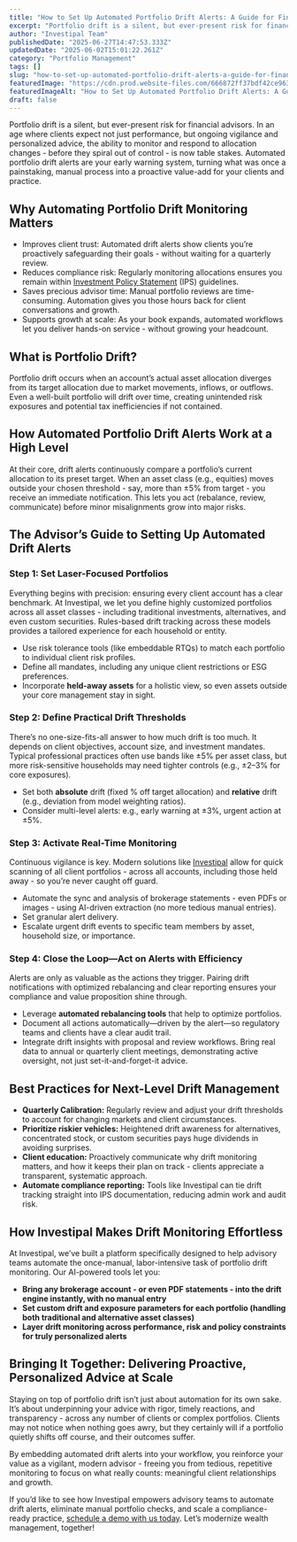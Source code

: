 ```yaml
---
title: "How to Set Up Automated Portfolio Drift Alerts: A Guide for Financial Advisors"
excerpt: "Portfolio drift is a silent, but ever-present risk for financial advisors. In an age where clients expect not just performance, but ongoing vigilance and personalized advice, the ability to monitor and respond to."
author: "Investipal Team"
publishedDate: "2025-06-27T14:47:53.333Z"
updatedDate: "2025-06-02T15:01:22.261Z"
category: "Portfolio Management"
tags: []
slug: "how-to-set-up-automated-portfolio-drift-alerts-a-guide-for-financial-advisors"
featuredImage: "https://cdn.prod.website-files.com/666872ff37bdf42ce9637d77/683dbcc14723b2b7d3b606eb_Automating%20Financial%20Advisory%20Practices%20How%20to%20Build%20a%20Lean%20Advisory%20Team%20(4).png"
featuredImageAlt: "How to Set Up Automated Portfolio Drift Alerts: A Guide for Financial Advisors"
draft: false
---
```

<p>Portfolio drift is a silent, but ever-present risk for financial advisors. In an age where clients expect not just performance, but ongoing vigilance and personalized advice, the ability to monitor and respond to allocation changes - before they spiral out of control - is now table stakes. Automated portfolio drift alerts are your early warning system, turning what was once a painstaking, manual process into a proactive value-add for your clients and practice.</p>

<h2>Why Automating Portfolio Drift Monitoring Matters</h2>

  <ul><li>Improves client trust: Automated drift alerts show clients you’re proactively safeguarding their goals - without waiting for a quarterly review.</li><li>Reduces compliance risk: Regularly monitoring allocations ensures you remain within <a href="/features/investment-policy-statements">Investment Policy Statement</a> (IPS)  guidelines.</li><li>Saves precious advisor time: Manual portfolio reviews are time-consuming. Automation gives you those hours back for client conversations and growth.</li><li>Supports growth at scale: As your book expands, automated workflows let you deliver hands-on service - without growing your headcount.</li></ul>
  
  
  


<h2>What is Portfolio Drift?</h2>
<p>Portfolio drift occurs when an account’s actual asset allocation diverges from its target allocation due to market movements, inflows, or outflows. Even a well-built portfolio will drift over time, creating unintended risk exposures and potential tax inefficiencies if not contained.</p>

<h2>How Automated Portfolio Drift Alerts Work at a High Level</h2>
<p>At their core, drift alerts continuously compare a portfolio’s current allocation to its preset target. When an asset class (e.g., equities) moves outside your chosen threshold - say, more than ±5% from target - you receive an immediate notification. This lets you act (rebalance, review, communicate) before minor misalignments grow into major risks.</p>

<h2>The Advisor’s Guide to Setting Up Automated Drift Alerts</h2>

<h3>Step 1: Set Laser-Focused Portfolios</h3>
<p>Everything begins with precision: ensuring every client account has a clear benchmark. At Investipal, we let you define highly customized portfolios across all asset classes - including traditional investments, alternatives, and even custom securities. Rules-based drift tracking across these models provides a tailored experience for each household or entity.</p>
<ul>
  <li>Use risk tolerance tools (like embeddable RTQs) to match each portfolio to individual client risk profiles.</li>
  <li>Define all mandates, including any unique client restrictions or ESG preferences.</li>
  <li>Incorporate <strong>held-away assets</strong> for a holistic view, so even assets outside your core management stay in sight.</li>
</ul>

<h3>Step 2: Define Practical Drift Thresholds</h3>
<p>There’s no one-size-fits-all answer to how much drift is too much. It depends on client objectives, account size, and investment mandates. Typical professional practices often use bands like ±5% per asset class, but more risk-sensitive households may need tighter controls (e.g., ±2–3% for core exposures).</p>
<ul>
  <li>Set both <strong>absolute</strong> drift (fixed % off target allocation) and <strong>relative</strong> drift (e.g., deviation from model weighting ratios).</li>
  <li>Consider multi-level alerts: e.g., early warning at ±3%, urgent action at ±5%.</li>
</ul>

<h3>Step 3: Activate Real-Time Monitoring</h3>
<p>Continuous vigilance is key. Modern solutions like <a href="https://investipal.co" target="_blank">Investipal</a> allow for quick scanning of all client portfolios - across all accounts, including those held away - so you’re never caught off guard.</p>
<ul>
  <li>Automate the sync and analysis of brokerage statements - even PDFs or images - using AI-driven extraction (no more tedious manual entries).</li>
  <li>Set granular alert delivery.</li>
  <li>Escalate urgent drift events to specific team members by asset, household size, or importance.</li>
  
</ul>

<h3>Step 4: Close the Loop—Act on Alerts with Efficiency</h3>
<p>Alerts are only as valuable as the actions they trigger. Pairing drift notifications with optimized rebalancing and clear reporting ensures your compliance and value proposition shine through.</p>
<ul>
  <li>Leverage <strong>automated rebalancing tools</strong> that help to optimize portfolios.</li>
  <li>Document all actions automatically—driven by the alert—so regulatory teams and clients have a clear audit trail.</li>
  <li>Integrate drift insights with proposal and review workflows. Bring real data to annual or quarterly client meetings, demonstrating active oversight, not just set-it-and-forget-it advice.</li>
</ul>

<h2>Best Practices for Next-Level Drift Management</h2>

<ul>
  <li><strong>Quarterly Calibration:</strong> Regularly review and adjust your drift thresholds to account for changing markets and client circumstances.</li>
  
  <li><strong>Prioritize riskier vehicles:</strong> Heightened drift awareness for alternatives, concentrated stock, or custom securities pays huge dividends in avoiding surprises.</li>
  <li><strong>Client education:</strong> Proactively communicate why drift monitoring matters, and how it keeps their plan on track - clients appreciate a transparent, systematic approach.</li>
  <li><strong>Automate compliance reporting:</strong> Tools like Investipal can tie drift tracking straight into IPS documentation, reducing admin work and audit risk.</li>
</ul>

<h2>How Investipal Makes Drift Monitoring Effortless</h2>
<p>At Investipal, we’ve built a platform specifically designed to help advisory teams automate the once-manual, labor-intensive task of portfolio drift monitoring. Our AI-powered tools let you:</p>
<ul>
  <li><strong>Bring any brokerage account - or even PDF statements - into the drift engine instantly, with no manual entry</strong></li>
  <li><strong>Set custom drift and exposure parameters for each portfolio (handling both traditional and alternative asset classes)</strong></li>
  <li><strong>Layer drift monitoring across performance, risk and policy constraints for truly personalized alerts</strong></li>
  
</ul>




<h2>Bringing It Together: Delivering Proactive, Personalized Advice at Scale</h2>
<p>Staying on top of portfolio drift isn’t just about automation for its own sake. It’s about underpinning your advice with rigor, timely reactions, and transparency - across any number of clients or complex portfolios. Clients may not notice when nothing goes awry, but they certainly will if a portfolio quietly shifts off course, and their outcomes suffer.</p>
<p>By embedding automated drift alerts into your workflow, you reinforce your value as a vigilant, modern advisor - freeing you from tedious, repetitive monitoring to focus on what really counts: meaningful client relationships and growth.</p>

<p>If you’d like to see how Investipal empowers advisory teams to automate drift alerts, eliminate manual portfolio checks, and scale a compliance-ready practice, <a href="https://investipal.co" target="_blank">schedule a demo with us today</a>. Let’s modernize wealth management, together!</p>
